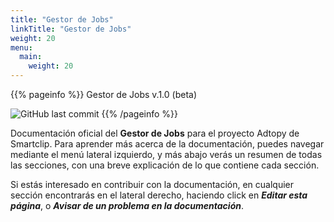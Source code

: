 ```yaml
---
title: "Gestor de Jobs"
linkTitle: "Gestor de Jobs"
weight: 20
menu:
  main:
    weight: 20
---
```


{{% pageinfo %}}
Gestor de Jobs v.1.0 (beta)

![GitHub last commit](https://img.shields.io/github/last-commit/frodriguezsmartclip/docs-adtopy)
{{% /pageinfo %}}

Documentación oficial del **Gestor de Jobs** para el proyecto Adtopy de Smartclip. Para aprender más acerca de la documentación, puedes navegar mediante el menú lateral izquierdo, y más abajo verás un resumen de todas las secciones, con una breve explicación de lo que contiene cada sección.

Si estás interesado en contribuir con la documentación, en cualquier sección encontrarás en el lateral derecho, haciendo click en ___Editar esta página___, o ___Avisar de un problema en la documentación___.
